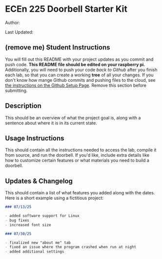 # ECEn 225 Doorbell Starter Kit

Author:

Last Updated:

## (remove me) Student Instructions

You will fill out this README with your project updates as you commit and push code. **This README file should be edited on your raspberry pi.** Additionally, you will need to push your code *back to Github* after you finish each lab, so that you can create a working **tree** of all your changes. If you don't know how mange Github commits and pushing files to the cloud, see [the instructions on the Github Setup Page](https://byu-cpe.github.io/ecen224/lab-setup/). Remove this section before submitting.

## Description

This should be an overview of what the project goal is, along with a sentence about where it is in its current state.

## Usage Instructions

This should contain all the instructions needed to access the lab, compile it from source, and run the doorbell. If you'd like, include extra details like how to customize certain features or what materials you need to build a doorbell.

## Updates & Changelog

This should contain a list of what features you added along with the dates. Here is a short example using a fictitious project:

```md
### 07/13/25

- added software support for Linux
- bug fixes
- increased font size

### 07/30/25

- finalized new "about me" tab
- fixed an issue where the program crashed when run at night
- added additional settings
```
